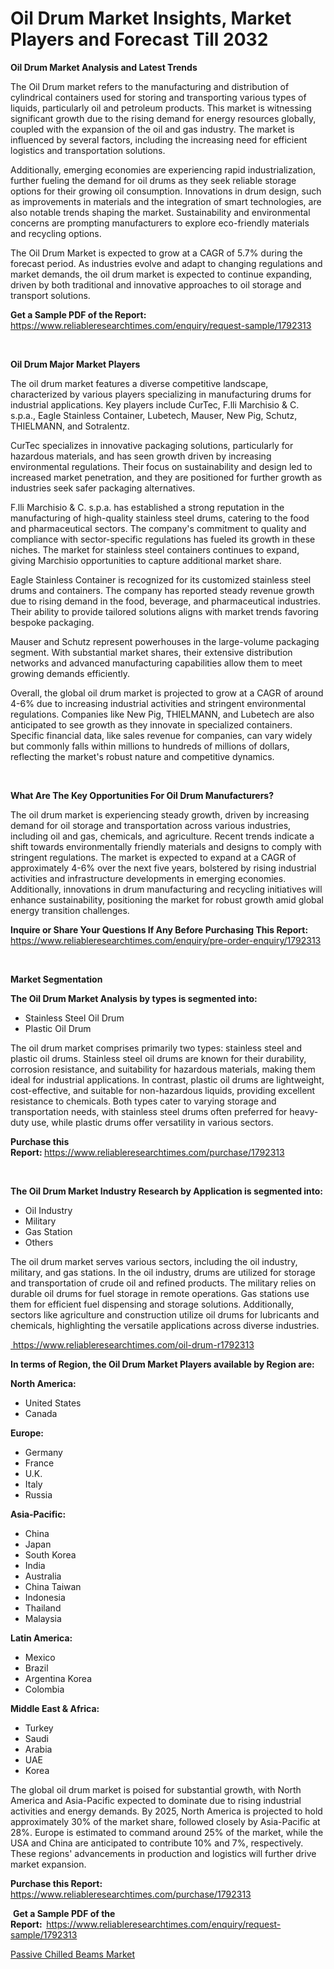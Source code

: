 <p><h1>Oil Drum Market Insights, Market Players and Forecast Till 2032</h1></p><p><strong>Oil Drum Market Analysis and Latest Trends</strong></p>
<p><p>The Oil Drum market refers to the manufacturing and distribution of cylindrical containers used for storing and transporting various types of liquids, particularly oil and petroleum products. This market is witnessing significant growth due to the rising demand for energy resources globally, coupled with the expansion of the oil and gas industry. The market is influenced by several factors, including the increasing need for efficient logistics and transportation solutions.</p><p>Additionally, emerging economies are experiencing rapid industrialization, further fueling the demand for oil drums as they seek reliable storage options for their growing oil consumption. Innovations in drum design, such as improvements in materials and the integration of smart technologies, are also notable trends shaping the market. Sustainability and environmental concerns are prompting manufacturers to explore eco-friendly materials and recycling options.</p><p>The Oil Drum Market is expected to grow at a CAGR of 5.7% during the forecast period. As industries evolve and adapt to changing regulations and market demands, the oil drum market is expected to continue expanding, driven by both traditional and innovative approaches to oil storage and transport solutions.</p></p>
<p><strong>Get a Sample PDF of the Report:&nbsp;</strong> <a href="https://www.reliableresearchtimes.com/enquiry/request-sample/1792313?utm_campaign=2233&utm_medium=2&utm_source=Github&utm_content=ia&utm_term=10042025&utm_id=oil-drum">https://www.reliableresearchtimes.com/enquiry/request-sample/1792313</a></p>
<p>&nbsp;</p>
<p><strong>Oil Drum Major Market Players</strong></p>
<p><p>The oil drum market features a diverse competitive landscape, characterized by various players specializing in manufacturing drums for industrial applications. Key players include CurTec, F.lli Marchisio & C. s.p.a., Eagle Stainless Container, Lubetech, Mauser, New Pig, Schutz, THIELMANN, and Sotralentz.</p><p>CurTec specializes in innovative packaging solutions, particularly for hazardous materials, and has seen growth driven by increasing environmental regulations. Their focus on sustainability and design led to increased market penetration, and they are positioned for further growth as industries seek safer packaging alternatives.</p><p>F.lli Marchisio & C. s.p.a. has established a strong reputation in the manufacturing of high-quality stainless steel drums, catering to the food and pharmaceutical sectors. The company's commitment to quality and compliance with sector-specific regulations has fueled its growth in these niches. The market for stainless steel containers continues to expand, giving Marchisio opportunities to capture additional market share.</p><p>Eagle Stainless Container is recognized for its customized stainless steel drums and containers. The company has reported steady revenue growth due to rising demand in the food, beverage, and pharmaceutical industries. Their ability to provide tailored solutions aligns with market trends favoring bespoke packaging.</p><p>Mauser and Schutz represent powerhouses in the large-volume packaging segment. With substantial market shares, their extensive distribution networks and advanced manufacturing capabilities allow them to meet growing demands efficiently. </p><p>Overall, the global oil drum market is projected to grow at a CAGR of around 4-6% due to increasing industrial activities and stringent environmental regulations. Companies like New Pig, THIELMANN, and Lubetech are also anticipated to see growth as they innovate in specialized containers. Specific financial data, like sales revenue for companies, can vary widely but commonly falls within millions to hundreds of millions of dollars, reflecting the market's robust nature and competitive dynamics.</p></p>
<p>&nbsp;</p>
<p><strong>What Are The Key Opportunities For Oil Drum Manufacturers?</strong></p>
<p><p>The oil drum market is experiencing steady growth, driven by increasing demand for oil storage and transportation across various industries, including oil and gas, chemicals, and agriculture. Recent trends indicate a shift towards environmentally friendly materials and designs to comply with stringent regulations. The market is expected to expand at a CAGR of approximately 4-6% over the next five years, bolstered by rising industrial activities and infrastructure developments in emerging economies. Additionally, innovations in drum manufacturing and recycling initiatives will enhance sustainability, positioning the market for robust growth amid global energy transition challenges.</p></p>
<p><strong>Inquire or Share Your Questions If Any Before Purchasing This Report:</strong> <a href="https://www.reliableresearchtimes.com/enquiry/pre-order-enquiry/1792313?utm_campaign=2233&utm_medium=2&utm_source=Github&utm_content=ia&utm_term=10042025&utm_id=oil-drum">https://www.reliableresearchtimes.com/enquiry/pre-order-enquiry/1792313</a></p>
<p>&nbsp;</p>
<p><strong>Market Segmentation</strong></p>
<p><strong>The Oil Drum Market Analysis by types is segmented into:</strong></p>
<p><ul><li>Stainless Steel Oil Drum</li><li>Plastic Oil Drum</li></ul></p>
<p><p>The oil drum market comprises primarily two types: stainless steel and plastic oil drums. Stainless steel oil drums are known for their durability, corrosion resistance, and suitability for hazardous materials, making them ideal for industrial applications. In contrast, plastic oil drums are lightweight, cost-effective, and suitable for non-hazardous liquids, providing excellent resistance to chemicals. Both types cater to varying storage and transportation needs, with stainless steel drums often preferred for heavy-duty use, while plastic drums offer versatility in various sectors.</p></p>
<p><strong>Purchase this Report:&nbsp;</strong><a href="https://www.reliableresearchtimes.com/purchase/1792313?utm_campaign=2233&utm_medium=2&utm_source=Github&utm_content=ia&utm_term=10042025&utm_id=oil-drum">https://www.reliableresearchtimes.com/purchase/1792313</a></p>
<p>&nbsp;</p>
<p><strong>The Oil Drum Market Industry Research by Application is segmented into:</strong></p>
<p><ul><li>Oil Industry</li><li>Military</li><li>Gas Station</li><li>Others</li></ul></p>
<p><p>The oil drum market serves various sectors, including the oil industry, military, and gas stations. In the oil industry, drums are utilized for storage and transportation of crude oil and refined products. The military relies on durable oil drums for fuel storage in remote operations. Gas stations use them for efficient fuel dispensing and storage solutions. Additionally, sectors like agriculture and construction utilize oil drums for lubricants and chemicals, highlighting the versatile applications across diverse industries.</p></p>
<p><a href="https://www.reliableresearchtimes.com/oil-drum-r1792313?utm_campaign=2233&utm_medium=2&utm_source=Github&utm_content=ia&utm_term=10042025&utm_id=oil-drum">&nbsp;https://www.reliableresearchtimes.com/oil-drum-r1792313</a></p>
<p><strong>In terms of Region, the Oil Drum Market Players available by Region are:</strong></p>
<p>
    <p> <strong> North America: </strong>
        <ul>
            <li>United States</li>
            <li>Canada</li>
        </ul>
        </p> 
    <p> <strong> Europe: </strong>
        <ul>
            <li>Germany</li>
            <li>France</li>
            <li>U.K.</li>
            <li>Italy</li>
            <li>Russia</li>
        </ul>
        </p> 
    <p> <strong> Asia-Pacific: </strong>
        <ul>
            <li>China</li>
            <li>Japan</li>
            <li>South Korea</li>
            <li>India</li>
            <li>Australia</li>
            <li>China Taiwan</li>
            <li>Indonesia</li>
            <li>Thailand</li>
            <li>Malaysia</li>
        </ul>
        </p> 
    <p> <strong> Latin America: </strong>
        <ul>
            <li>Mexico</li>
            <li>Brazil</li>
            <li>Argentina Korea</li>
            <li>Colombia</li>
        </ul>
        </p> 
    <p> <strong> Middle East & Africa: </strong>
        <ul>
            <li>Turkey</li>
            <li>Saudi</li>
            <li>Arabia</li>
            <li>UAE</li>
            <li>Korea</li>
        </ul>
    </p>
    </p>
<p><p>The global oil drum market is poised for substantial growth, with North America and Asia-Pacific expected to dominate due to rising industrial activities and energy demands. By 2025, North America is projected to hold approximately 30% of the market share, followed closely by Asia-Pacific at 28%. Europe is estimated to command around 25% of the market, while the USA and China are anticipated to contribute 10% and 7%, respectively. These regions' advancements in production and logistics will further drive market expansion.</p></p>
<p><strong>Purchase this Report: </strong><a href="https://www.reliableresearchtimes.com/purchase/1792313?utm_campaign=2233&utm_medium=2&utm_source=Github&utm_content=ia&utm_term=10042025&utm_id=oil-drum">https://www.reliableresearchtimes.com/purchase/1792313</a></p>
<p>&nbsp;<strong>Get a Sample PDF of the Report:&nbsp;&nbsp;</strong><a href="https://www.reliableresearchtimes.com/enquiry/request-sample/1792313?utm_campaign=2233&utm_medium=2&utm_source=Github&utm_content=ia&utm_term=10042025&utm_id=oil-drum">https://www.reliableresearchtimes.com/enquiry/request-sample/1792313</a></p>
<p><strong></strong></p>
<p><p><a href="https://github.com/dafertsuria/Market-Research-Report-List-1/blob/main/passive-chilled-beams-market.md?utm_campaign=2233&utm_medium=2&utm_source=Github&utm_content=ia&utm_term=10042025&utm_id=oil-drum">Passive Chilled Beams Market</a></p></p>